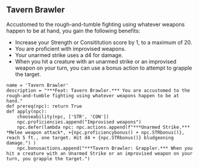 ## Tavern Brawler
Accustomed to the rough-and-tumble fighting using whatever weapons happen to be at hand, you gain the following benefits:

* Increase your Strength or Consititution score by 1, to a maximum of 20.
* You are proficient with improvised weapons.
* Your unarmed strike uses a d4 for damage.
* When you hit a creature with an unarmed strike or an improvised weapon on your turn, you can use a bonus action to attempt to grapple the target.

```
name = 'Tavern Brawler'
description = "***Feat: Tavern Brawler.*** You are accustomed to the rough-and-tumble fighting using whatever weapons happen to be at hand."
def prereq(npc): return True
def apply(npc):
    chooseability(npc, ['STR', 'CON'])
    npc.proficiencies.append("Improvised weapons")
    npc.defer(lambda npc: npc.actions.append(f"***Unarmed Strike.*** *Melee weapon attack*, +{npc.proficiencybonus() + npc.STRbonus()}, reach 5 ft., one target. Hit d4 + {npc.STRbonus()} bludgeoning damage.") )
    npc.bonusactions.append("***Tavern Brawler: Grappler.*** When you hit a creature with an Unarmed Strike or an improvised weapon on your turn, you grapple the target.")
```
